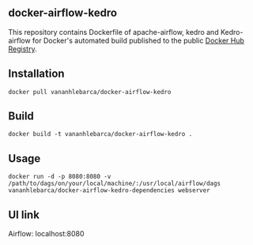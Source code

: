 ## docker-airflow-kedro
This repository contains Dockerfile of apache-airflow, kedro and Kedro-airflow for Docker's automated build published to the public [Docker Hub Registry](https://hub.docker.com/repository/docker/vananhlebarca/docker-airflow-kedro).

## Installation
```
docker pull vananhlebarca/docker-airflow-kedro
```

## Build
```
docker build -t vananhlebarca/docker-airflow-kedro .
```

## Usage

```
docker run -d -p 8080:8080 -v /path/to/dags/on/your/local/machine/:/usr/local/airflow/dags vananhlebarca/docker-airflow-kedro-dependencies webserver

```
## UI link
Airflow: localhost:8080

